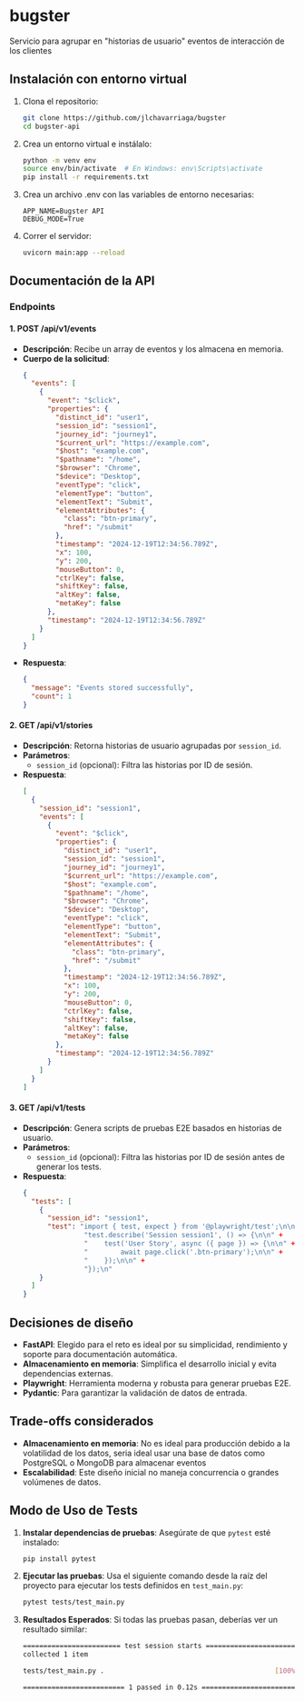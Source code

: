 # bugster
Servicio para agrupar en "historias de usuario" eventos de interacción de los clientes

## Instalación con entorno virtual

1. Clona el repositorio:
   ```bash
   git clone https://github.com/jlchavarriaga/bugster
   cd bugster-api
   ```

2. Crea un entorno virtual e instálalo:
   ```bash
   python -m venv env
   source env/bin/activate  # En Windows: env\Scripts\activate
   pip install -r requirements.txt
   ```

3. Crea un archivo .env con las variables de entorno necesarias:
   ```plaintext
   APP_NAME=Bugster API
   DEBUG_MODE=True
   ```

4. Correr el servidor:
   ```bash
   uvicorn main:app --reload
   ```

## Documentación de la API

### Endpoints

#### 1. **POST /api/v1/events**
- **Descripción**: Recibe un array de eventos y los almacena en memoria.
- **Cuerpo de la solicitud**:
  ```json
  {
    "events": [
      {
        "event": "$click",
        "properties": {
          "distinct_id": "user1",
          "session_id": "session1",
          "journey_id": "journey1",
          "$current_url": "https://example.com",
          "$host": "example.com",
          "$pathname": "/home",
          "$browser": "Chrome",
          "$device": "Desktop",
          "eventType": "click",
          "elementType": "button",
          "elementText": "Submit",
          "elementAttributes": {
            "class": "btn-primary",
            "href": "/submit"
          },
          "timestamp": "2024-12-19T12:34:56.789Z",
          "x": 100,
          "y": 200,
          "mouseButton": 0,
          "ctrlKey": false,
          "shiftKey": false,
          "altKey": false,
          "metaKey": false
        },
        "timestamp": "2024-12-19T12:34:56.789Z"
      }
    ]
  }
  ```
- **Respuesta**:
  ```json
  {
    "message": "Events stored successfully",
    "count": 1
  }
  ```

#### 2. **GET /api/v1/stories**
- **Descripción**: Retorna historias de usuario agrupadas por `session_id`.
- **Parámetros**:
  - `session_id` (opcional): Filtra las historias por ID de sesión.
- **Respuesta**:
  ```json
  [
    {
      "session_id": "session1",
      "events": [
        {
          "event": "$click",
          "properties": {
            "distinct_id": "user1",
            "session_id": "session1",
            "journey_id": "journey1",
            "$current_url": "https://example.com",
            "$host": "example.com",
            "$pathname": "/home",
            "$browser": "Chrome",
            "$device": "Desktop",
            "eventType": "click",
            "elementType": "button",
            "elementText": "Submit",
            "elementAttributes": {
              "class": "btn-primary",
              "href": "/submit"
            },
            "timestamp": "2024-12-19T12:34:56.789Z",
            "x": 100,
            "y": 200,
            "mouseButton": 0,
            "ctrlKey": false,
            "shiftKey": false,
            "altKey": false,
            "metaKey": false
          },
          "timestamp": "2024-12-19T12:34:56.789Z"
        }
      ]
    }
  ]
  ```

#### 3. **GET /api/v1/tests**
- **Descripción**: Genera scripts de pruebas E2E basados en historias de usuario.
- **Parámetros**:
  - `session_id` (opcional): Filtra las historias por ID de sesión antes de generar los tests.
- **Respuesta**:
  ```json
  {
    "tests": [
      {
        "session_id": "session1",
        "test": "import { test, expect } from '@playwright/test';\n\n" +
                 "test.describe('Session session1', () => {\n\n" +
                 "    test('User Story', async ({ page }) => {\n\n" +
                 "        await page.click('.btn-primary');\n\n" +
                 "    });\n\n" +
                 "});\n"
      }
    ]
  }
  ```

## Decisiones de diseño
- **FastAPI**: Elegido para el reto es ideal por su simplicidad, rendimiento y soporte para documentación automática.
- **Almacenamiento en memoria**: Simplifica el desarrollo inicial y evita dependencias externas.
- **Playwright**: Herramienta moderna y robusta para generar pruebas E2E.
- **Pydantic**: Para garantizar la validación de datos de entrada.

## Trade-offs considerados
- **Almacenamiento en memoria**: No es ideal para producción debido a la volatilidad de los datos, seria ideal usar una base de datos como PostgreSQL o MongoDB para almacenar eventos
- **Escalabilidad**: Este diseño inicial no maneja concurrencia o grandes volúmenes de datos.

## Modo de Uso de Tests

1. **Instalar dependencias de pruebas**:
   Asegúrate de que `pytest` esté instalado:
   ```bash
   pip install pytest
   ```

2. **Ejecutar las pruebas**:
   Usa el siguiente comando desde la raíz del proyecto para ejecutar los tests definidos en `test_main.py`:
   ```bash
   pytest tests/test_main.py
   ```

3. **Resultados Esperados**:
   Si todas las pruebas pasan, deberías ver un resultado similar:
   ```bash
   ======================== test session starts ========================
   collected 1 item

   tests/test_main.py .                                          [100%]

   ========================= 1 passed in 0.12s =========================
   ```
